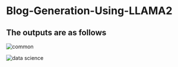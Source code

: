 # Blog-Generation-Using-LLAMA2

## The outputs are as follows
![common](https://github.com/AkhileshKolambekar/Blog-Generation-Using-LLAMA2/assets/86556963/342550d3-b006-48c6-bf00-343aaee310f6)

![data science](https://github.com/AkhileshKolambekar/Blog-Generation-Using-LLAMA2/assets/86556963/677f556e-790f-4780-8dcf-ed9fe2e332ac)


